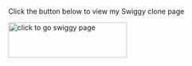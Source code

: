 Click the button below to view my Swiggy clone page

<a href="https://joyal-74.github.io/swiggy-home/">
  <img src="" alt="click to go swiggy page" width="238" height="72">
</a>
